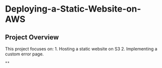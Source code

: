 # Deploying-a-Static-Website-on-AWS
 ## Project Overview
 This project focuses on:
    1. Hosting a static website on S3
    2. Implementing a custom error page.

    **
